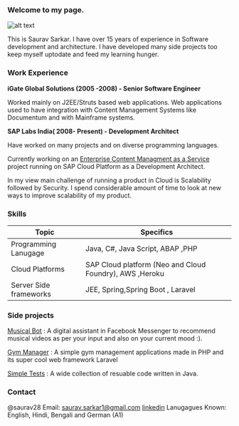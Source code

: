 ### Welcome to my page.
![alt text](https://avatars2.githubusercontent.com/u/238587?s=460&u=811952ee982a4ae8689d380dec72e95836bfe61b&v=4) 

This is Saurav Sarkar. I have over 15 years of experience in Software development and architecture.
I have developed many side projects too keep myself uptodate and feed my learning hunger.

### Work Experience
**iGate Global Solutions (2005 -2008) - Senior Software Engineer**

Worked mainly on J2EE/Struts based web applications. Web applications used to have integration with Content Management Systems like Documentum and with Mainframe systems.

**SAP Labs India( 2008- Present) - Development Architect**

Have worked on many projects and on diverse programming languages.

Currently working on an [Enterprise Content Managment as a Service](https://help.sap.com/viewer/product/DOCUMENT_MANAGEMENT/Cloud/en-US) project running on SAP Cloud Platform as a Development Architect.

In my view main challenge of running a product in Cloud is Scalability followed by Security. I spend considerable amount of time to look at new ways to improve scalability of my product.

### Skills

| Topic      | Specifics |
| ----------- | ----------- |
| Programming Lanugage      | Java, C#, Java Script, ABAP ,PHP     |
| Cloud Platforms   | SAP Cloud platform (Neo and Cloud Foundry), AWS ,Heroku       |
| Server Side frameworks  | JEE, Spring,Spring Boot , Laravel      |

### Side projects

[Musical Bot](https://medium.com/@saurav.sarkar1/build-a-facebook-messenger-bot-with-botkit-5ab159d79f94?source=your_stories_page-------------------------------------) : A digital assistant in Facebook Messenger to recommend musical videos as per your input and also on your current mood :).

[Gym Manager](https://github.com/saurav28/GymManager) : A simple gym management applications made in PHP and its super cool web framework Laravel

[Simple Tests](https://github.com/saurav28/SimpleTests) : A wide collection of resuable code written in Java. 


### Contact
@saurav28
Email: saurav.sarkar1@gmail.com
[linkedin](https://www.linkedin.com/in/sauravsarkar1/)
Lanugagues Known: English, Hindi, Bengali and German (A1)
